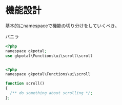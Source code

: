 # 機能設計
基本的にnamespaceで機能の切り分けをしていくべき。

バニラ
```php
<?php
nanespace gkpotal;
use gkpotal\Functions\ui\scroll\scroll
```
```php

<?php
nanespace gkpotal\Functions\ui\scroll

function scroll()
{
  /** do something about scrolling */;
};



```
